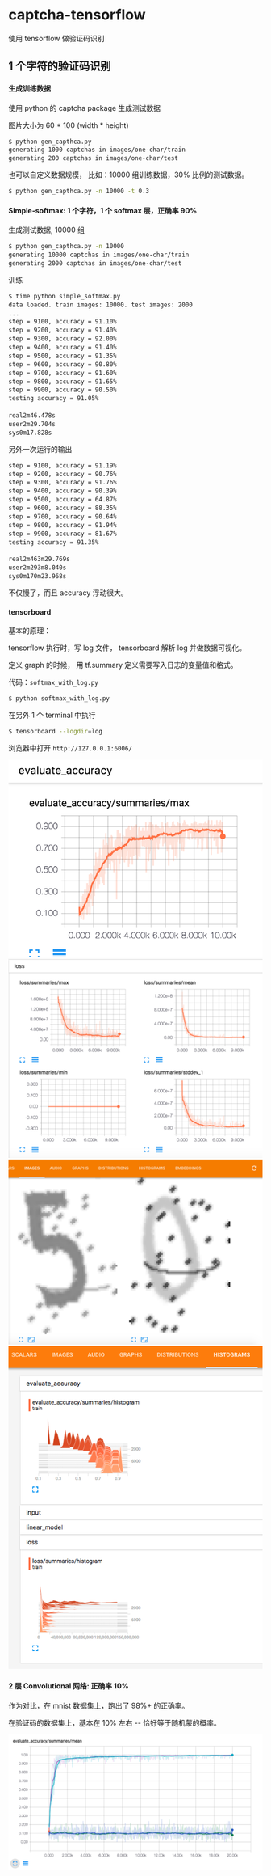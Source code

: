# captcha-tensorflow

使用 tensorflow 做验证码识别


## 1 个字符的验证码识别


#### 生成训练数据

使用 python 的 captcha package 生成测试数据

图片大小为 60 * 100 (width * height)

```bash
$ python gen_capthca.py
generating 1000 captchas in images/one-char/train
generating 200 captchas in images/one-char/test
```

也可以自定义数据规模，
比如：10000 组训练数据，30% 比例的测试数据。

```bash
$ python gen_capthca.py -n 10000 -t 0.3
```


#### Simple-softmax: 1 个字符，1 个 softmax 层，正确率 90%

生成测试数据, 10000 组

```bash
$ python gen_capthca.py -n 10000
generating 10000 captchas in images/one-char/train
generating 2000 captchas in images/one-char/test
```

训练

```bash
$ time python simple_softmax.py
data loaded. train images: 10000. test images: 2000
...
step = 9100, accuracy = 91.10%
step = 9200, accuracy = 91.40%
step = 9300, accuracy = 92.00%
step = 9400, accuracy = 91.40%
step = 9500, accuracy = 91.35%
step = 9600, accuracy = 90.80%
step = 9700, accuracy = 91.60%
step = 9800, accuracy = 91.65%
step = 9900, accuracy = 90.50%
testing accuracy = 91.05%

real2m46.478s
user2m29.704s
sys0m17.828s
```

另外一次运行的输出

```bash
step = 9100, accuracy = 91.19%
step = 9200, accuracy = 90.76%
step = 9300, accuracy = 91.76%
step = 9400, accuracy = 90.39%
step = 9500, accuracy = 64.87%
step = 9600, accuracy = 88.35%
step = 9700, accuracy = 90.64%
step = 9800, accuracy = 91.94%
step = 9900, accuracy = 81.67%
testing accuracy = 91.35%

real2m463m29.769s
user2m293m8.040s
sys0m170m23.968s
```

不仅慢了，而且 accuracy 浮动很大。


#### tensorboard


基本的原理：

tensorflow 执行时，写 log 文件，
tensorboard 解析 log 并做数据可视化。

定义 graph 的时候，
用 tf.summary 定义需要写入日志的变量值和格式。

代码：`softmax_with_log.py`


```bash
$ python softmax_with_log.py
```

在另外 1 个 terminal 中执行

```bash
$ tensorboard --logdir=log
```

浏览器中打开 `http://127.0.0.1:6006/`

![](img-doc/m1-softmax-accuracy.png)
![](img-doc/m1-softmax-loss.png)
![](img-doc/m1-image-preview.png)
![](img-doc/m1-histograms.png)


#### 2 层 Convolutional 网络: 正确率 10%

作为对比，在 mnist 数据集上，跑出了 98%+ 的正确率。

在验证码的数据集上，基本在 10% 左右 -- 恰好等于随机蒙的概率。

![](img-doc/m2-cnn-accuracy.png)
